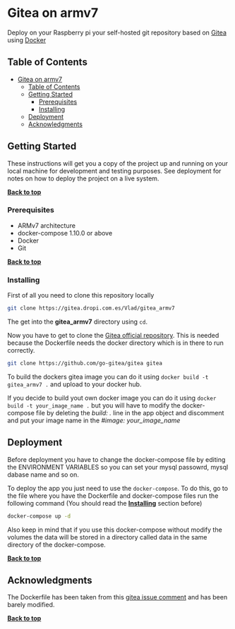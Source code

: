 # Gitea on armv7

Deploy on your Raspberry pi your self-hosted git repository based on 
[Gitea](https://gitea.io) using [Docker](https://www.docker.com/)


## Table of Contents
- [Gitea on armv7](#gitea-on-armv7)
    - [Table of Contents](#table-of-contents)
    - [Getting Started](#getting-started)
        - [Prerequisites](#prerequisites)
        - [Installing](#installing)
    - [Deployment](#deployment)
    - [Acknowledgments](#acknowledgments)

## Getting Started

These instructions will get you a copy of the project up and running on your local machine for development and testing purposes. See deployment for notes on how to deploy the project on a live system.

**[Back to top](#table-of-contents)**

### Prerequisites

- ARMv7 architecture
- docker-compose 1.10.0 or above
- Docker
- Git

**[Back to top](#table-of-contents)**

### Installing

First of all you need to clone this repository locally

```sh
git clone https://gitea.dropi.com.es/Vlad/gitea_armv7 
```

The get into the **gitea_armv7** directory using `cd`.

Now you have to get to clone the [Gitea official repository](https://github.com/go-gitea/gitea).
This is needed because the Dockerfile needs the docker directory which is in there to run 
correctly.

```sh
git clone https://github.com/go-gitea/gitea gitea
```

To build the dockers gitea image you can do it using `docker build -t gitea_armv7 .` 
and upload to your docker hub. 

If you decide to build yout own docker image you can do it using `docker build -t your_image_name .`
but you will have to modify the docker-compose file by deleting the *build: .* line
in the app object and discomment and put your image name in the *#image: your_image_name*

## Deployment

Before deployment you have to change the docker-compose file by editing the 
ENVIRONMENT VARIABLES so you can set your mysql passowrd, mysql dabase name and so on.

To deploy the app you just need to use the `docker-compose`.
To do this, go to the file where you have the Dockerfile and docker-compose files
run the following command (You should read the **[Installing](#installing)** section before)

```sh
docker-compose up -d
```

Also keep in mind that if you use this docker-compose without modify the volumes
the data will be stored in a directory called data in the same directory of the docker-compose.

**[Back to top](#table-of-contents)**

## Acknowledgments

The Dockerfile has been taken from this [gitea issue comment](https://github.com/go-gitea/gitea/issues/531#issuecomment-289451101)
and has been barely modified.

**[Back to top](#table-of-contents)**

